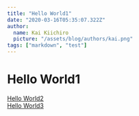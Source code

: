 ```yaml
---
title: "Hello World1"
date: "2020-03-16T05:35:07.322Z"
author:
  name: Kai Kiichiro
  picture: "/assets/blog/authors/kai.png"
tags: ["markdown", "test"]
---
```


# Hello World1

[Hello World2](/posts/hello-world2)  
[Hello World3](/posts/hello-world3)
